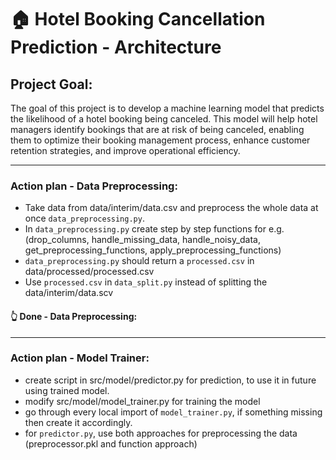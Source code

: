 # 🏠 **Hotel Booking Cancellation Prediction - Architecture**

## **Project Goal:**

The goal of this project is to develop a machine learning model that predicts the likelihood of a hotel booking being canceled. This model will help hotel managers identify bookings that are at risk of being canceled, enabling them to optimize their booking management process, enhance customer retention strategies, and improve operational efficiency.




---
### Action plan - Data Preprocessing:
- Take data from data/interim/data.csv and preprocess the whole data at once `data_preprocessing.py`.
- In `data_preprocessing.py` create step by step functions for e.g. (drop_columns, handle_missing_data, handle_noisy_data, get_preprocessing_functions, apply_preprocessing_functions) 
- `data_preprocessing.py` should return a `processed.csv` in data/processed/processed.csv 
- Use `processed.csv` in `data_split.py` instead of splitting the data/interim/data.scv

#### 👆 Done - Data Preprocessing:
---

### Action plan - Model Trainer:
- create script in src/model/predictor.py for prediction, to use it in future using trained model.
- modify src/model/model_trainer.py for training the model
- go through every local import of `model_trainer.py`, if something missing then create it accordingly.
- for `predictor.py`, use both approaches for preprocessing the data (preprocessor.pkl and function approach)